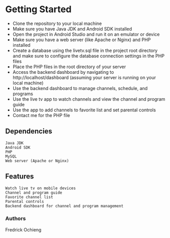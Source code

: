 <h1>Getting Started</h1>

+ Clone the repository to your local machine
+ Make sure you have Java JDK and Android SDK installed
+ Open the project in Android Studio and run it on an emulator or device
+ Make sure you have a web server (like Apache or Nginx) and PHP installed
+ Create a database using the livetv.sql file in the project root directory and make sure to configure the database connection settings in the PHP files
+ Place the PHP files in the root directory of your server
+ Access the backend dashboard by navigating to http://localhost/dashboard (assuming your server is running on your local machine)
+ Use the backend dashboard to manage channels, schedule, and programs
+ Use the live tv app to watch channels and view the channel and program guide
+ Use the app to add channels to favorite list and set parental controls
+ Contact me for the PHP file

<h2>Dependencies</h2>

    Java JDK
    Android SDK
    PHP
    MySQL
    Web server (Apache or Nginx)

<h2>Features</h2>

    Watch live tv on mobile devices
    Channel and program guide
    Favorite channel list
    Parental controls
    Backend dashboard for channel and program management

<h3>Authors</h3>

Fredrick Ochieng
